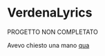 # VerdenaLyrics

PROGETTO NON COMPLETATO



Avevo chiesto una mano [qua](https://forum.tomshw.it/threads/problema-recyclerview-android-studio.860631/)
